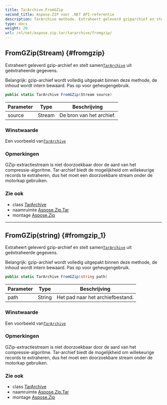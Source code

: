 ```yaml
---
title: TarArchive.FromGZip
second_title: Aspose.ZIP voor .NET API-referentie
description: TarArchive methode. Extraheert geleverd gziparchief en stelt samenTarArchive uit geëxtraheerde gegevens.
type: docs
weight: 20
url: /nl/net/aspose.zip.tar/tararchive/fromgzip/
---
```

## FromGZip(Stream) {#fromgzip}

Extraheert geleverd gzip-archief en stelt samen[`TarArchive`](../) uit geëxtraheerde gegevens.

Belangrijk: gzip-archief wordt volledig uitgepakt binnen deze methode, de inhoud wordt intern bewaard. Pas op voor geheugengebruik.

```csharp
public static TarArchive FromGZip(Stream source)
```

| Parameter | Type | Beschrijving |
| --- | --- | --- |
| source | Stream | De bron van het archief. |

### Winstwaarde

Een voorbeeld van[`TarArchive`](../)

### Opmerkingen

GZip-extractiestream is niet doorzoekbaar door de aard van het compressie-algoritme. Tar-archief biedt de mogelijkheid om willekeurige records te extraheren, dus het moet een doorzoekbare stream onder de motorkap gebruiken.

### Zie ook

* class [TarArchive](../)
* naamruimte [Aspose.Zip.Tar](../../tararchive/)
* montage [Aspose.Zip](../../../)

---

## FromGZip(string) {#fromgzip_1}

Extraheert geleverd gzip-archief en stelt samen[`TarArchive`](../) uit geëxtraheerde gegevens.

Belangrijk: gzip-archief wordt volledig uitgepakt binnen deze methode, de inhoud wordt intern bewaard. Pas op voor geheugengebruik.

```csharp
public static TarArchive FromGZip(string path)
```

| Parameter | Type | Beschrijving |
| --- | --- | --- |
| path | String | Het pad naar het archiefbestand. |

### Winstwaarde

Een voorbeeld van[`TarArchive`](../)

### Opmerkingen

GZip-extractiestream is niet doorzoekbaar door de aard van het compressie-algoritme. Tar-archief biedt de mogelijkheid om willekeurige records te extraheren, dus het moet een doorzoekbare stream onder de motorkap gebruiken.

### Zie ook

* class [TarArchive](../)
* naamruimte [Aspose.Zip.Tar](../../tararchive/)
* montage [Aspose.Zip](../../../)



